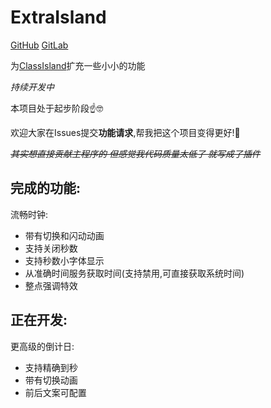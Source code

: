 # ExtraIsland

[GitHub](https://github.com/LiPolymer/ExtraIsland) [GitLab](https://gitlab.com/LiPolymer/ExtraIsland)

为[ClassIsland](https://classisland.tech/)扩充一些小小的功能

*持续开发中*

本项目处于起步阶段☝🤓

欢迎大家在Issues提交**功能请求**,帮我把这个项目变得更好!🤗

_~~其实想直接贡献主程序的 但感觉我代码质量太低了 就写成了插件~~_

## 完成的功能:
流畅时钟:
- 带有切换和闪动动画
- 支持关闭秒数
- 支持秒数小字体显示
- 从准确时间服务获取时间(支持禁用,可直接获取系统时间)
- 整点强调特效
## 正在开发:
更高级的倒计日:
- 支持精确到秒
- 带有切换动画
- 前后文案可配置